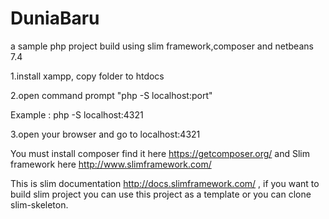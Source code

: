 DuniaBaru
=========

a sample php project build using slim framework,composer and netbeans 7.4

1.install xampp, copy folder to htdocs

2.open command prompt "php -S localhost:port"

  Example : php -S localhost:4321
  
3.open your browser and go to localhost:4321

You must install composer find it here https://getcomposer.org/ and Slim framework here http://www.slimframework.com/

This is slim documentation http://docs.slimframework.com/ , if you want to build slim project you can use this project as 
a template or you can clone slim-skeleton.
